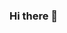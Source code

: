 ### Hi there 👋

<!--
**Haneul26/Haneul26** is a ✨ _special_ ✨ repository because its `README.md` (this file) appears on your GitHub profile.

Here are some ideas to get you started:

<div align="center">
  # asdf
</div>

![Anurag's GitHub stats](https://github-readme-stats.vercel.app/api?username=Haneul26&show_icons=true&theme=buefy) [![Top Langs](https://github-readme-stats.vercel.app/api/top-langs/?username=soyeon207&layout=compact)](https://github.com/anuraghazra/github-readme-stats)

<img src="https://img.shields.io/badge/C-1BA0D7?style=flat-square&logo=C&logoColor=white"/> <img src="https://img.shields.io/badge/C++s-033963?style=flat-square&logo=cplusplus&logoColor=white"/> <img src="https://img.shields.io/badge/Instructure-1BA0D7?style=flat-square&logo=instructure&logoColor=white"/>
